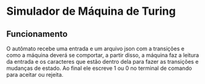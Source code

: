 # Simulador de Máquina de Turing

## Funcionamento
<p>O autômato recebe uma entrada e um arquivo json com a transições e como a máquina deverá se comportar,
  a partir disso, a máquina faz a leitura da entrada e os caracteres que estão dentro dela para
fazer as transições e mudanças de estado. Ao final ele escreve 1 ou 0 no terminal de comando para aceitar
ou rejeita.</p>


